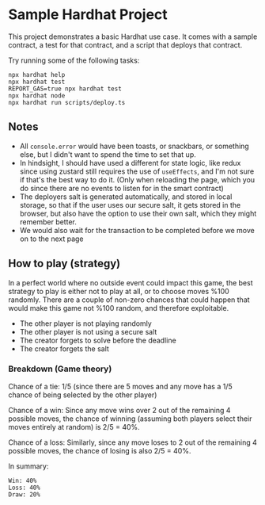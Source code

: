 # Sample Hardhat Project

This project demonstrates a basic Hardhat use case. It comes with a sample contract, a test for that contract, and a script that deploys that contract.

Try running some of the following tasks:

```shell
npx hardhat help
npx hardhat test
REPORT_GAS=true npx hardhat test
npx hardhat node
npx hardhat run scripts/deploy.ts
```

## Notes
* All `console.error` would have been toasts, or snackbars, or something else, but I didn't want to spend the time to set that up.
* In hindsight, I should have used a different for state logic, like redux since using zustard still requires the use of `useEffects`, and I'm not sure if that's the best way to do it. (Only when reloading the page, which you do since there are no events to listen for in the smart contract)
* The deployers salt is generated automatically, and stored in local storage, so that if the user uses our secure salt, it gets stored in the browser, but also have the option to use their own salt, which they might remember better.
* We would also wait for the transaction to be completed before we move on to the next page


## How to play (strategy)
In a perfect world where no outside event could impact this game, the best strategy to play is either not to play at all, or to choose moves %100 randomly.
There are a couple of non-zero chances that could happen that would make this game not %100 random, and therefore exploitable.
* The other player is not playing randomly
* The other player is not using a secure salt
* The creator forgets to solve before the deadline
* The creator forgets the salt

### Breakdown (Game theory) 

Chance of a tie:
1/5 (since there are 5 moves and any move has a 1/5 chance of being selected by the other player)

Chance of a win:
Since any move wins over 2 out of the remaining 4 possible moves, the chance of winning (assuming both players select their moves entirely at random) is 2/5 = 40%.

Chance of a loss:
Similarly, since any move loses to 2 out of the remaining 4 possible moves, the chance of losing is also 2/5 = 40%.

In summary:

    Win: 40%
    Loss: 40%
    Draw: 20%

